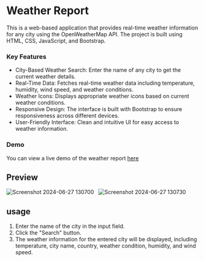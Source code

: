 # Weather Report
This is a web-based application that provides real-time weather information for any city using the OpenWeatherMap API. The project is built using HTML, CSS, JavaScript, and Bootstrap.

### Key Features
<ul>
  <li>City-Based Weather Search: Enter the name of any city to get the current weather details.</li>
  <li>Real-Time Data: Fetches real-time weather data including temperature, humidity, wind speed, and weather conditions.</li>
  <li>Weather Icons: Displays appropriate weather icons based on current weather conditions.</li>
  <li>Responsive Design: The interface is built with Bootstrap to ensure responsiveness across different devices.</li>
  <li>User-Friendly Interface: Clean and intuitive UI for easy access to weather information.</li>
</ul>

### Demo
You can view a live demo of the weather report <a href="https://akashsaha2001.github.io/Weather-Report/">here</a>

## Preview
![Screenshot 2024-06-27 130700](https://github.com/AkashSaha2001/Weather-Report/assets/91005784/634c048f-d7e1-4ad0-b3bd-095e66b87b2c)
&nbsp;
![Screenshot 2024-06-27 130730](https://github.com/AkashSaha2001/Weather-Report/assets/91005784/4066f8c6-ab43-4b88-a67e-4acdcab3ce60)

## usage
<ol>
  <li>Enter the name of the city in the input field.</li>
  <li>Click the "Search" button.</li>
  <li>The weather information for the entered city will be displayed, including temperature, city name, country, weather condition, humidity, and wind speed.</li>
</ol>
